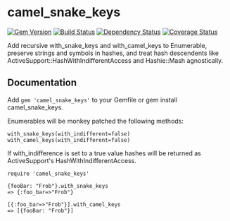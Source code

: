 # camel_snake_keys

[![Gem Version][GV img]][Gem Version]
[![Build Status][BS img]][Build Status]
[![Dependency Status][DS img]][Dependency Status]
[![Coverage Status][CS img]][Coverage Status]

[Gem Version]: https://rubygems.org/gems/camel_snake_keys
[Build Status]: https://travis-ci.org/buermann/camel_snake_keys
[travis pull requests]: https://travis-ci.org/buermann/camel_snake_keys/pull_requests
[Dependency Status]: https://gemnasium.com/buermann/camel_snake_keys
[Coverage Status]: https://coveralls.io/r/buermann/camel_snake_keys

[GV img]: https://badge.fury.io/rb/camel_snake_keys.png
[BS img]: https://travis-ci.org/buermann/camel_snake_keys.png
[DS img]: https://gemnasium.com/buermann/camel_snake_keys.png
[CS img]: https://coveralls.io/repos/buermann/camel_snake_keys/badge.png?branch=master


Add recursive with_snake_keys and with_camel_keys to Enumerable, preserve strings and symbols in hashes, and treat hash descendents like ActiveSupport::HashWithIndifferentAccess and Hashie::Mash agnostically.

## Documentation

Add `gem 'camel_snake_keys'` to your Gemfile or gem install camel_snake_keys.

Enumerables will be monkey patched the following methods:

```
with_snake_keys(with_indifferent=false) 
with_camel_keys(with_indifferent=false)
```

If with_indifference is set to a true value hashes will be returned as ActiveSupport's HashWithIndifferentAccess.

```
require 'camel_snake_keys'

{fooBar: "Frob"}.with_snake_keys
=> {:foo_bar=>"Frob"}

[{:foo_bar=>"Frob"}].with_camel_keys
=> [{fooBar: "Frob"}]
```

